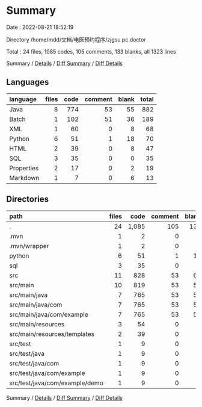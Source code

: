 # Summary

Date : 2022-08-21 18:52:19

Directory /home/mdd/文档/电医预约程序/zjgsu pc doctor

Total : 24 files,  1085 codes, 105 comments, 133 blanks, all 1323 lines

Summary / [Details](details.md) / [Diff Summary](diff.md) / [Diff Details](diff-details.md)

## Languages
| language | files | code | comment | blank | total |
| :--- | ---: | ---: | ---: | ---: | ---: |
| Java | 8 | 774 | 53 | 55 | 882 |
| Batch | 1 | 102 | 51 | 36 | 189 |
| XML | 1 | 60 | 0 | 8 | 68 |
| Python | 6 | 51 | 1 | 18 | 70 |
| HTML | 2 | 39 | 0 | 8 | 47 |
| SQL | 3 | 35 | 0 | 0 | 35 |
| Properties | 2 | 17 | 0 | 2 | 19 |
| Markdown | 1 | 7 | 0 | 6 | 13 |

## Directories
| path | files | code | comment | blank | total |
| :--- | ---: | ---: | ---: | ---: | ---: |
| . | 24 | 1,085 | 105 | 133 | 1,323 |
| .mvn | 1 | 2 | 0 | 1 | 3 |
| .mvn/wrapper | 1 | 2 | 0 | 1 | 3 |
| python | 6 | 51 | 1 | 18 | 70 |
| sql | 3 | 35 | 0 | 0 | 35 |
| src | 11 | 828 | 53 | 64 | 945 |
| src/main | 10 | 819 | 53 | 59 | 931 |
| src/main/java | 7 | 765 | 53 | 50 | 868 |
| src/main/java/com | 7 | 765 | 53 | 50 | 868 |
| src/main/java/com/example | 7 | 765 | 53 | 50 | 868 |
| src/main/resources | 3 | 54 | 0 | 9 | 63 |
| src/main/resources/templates | 2 | 39 | 0 | 8 | 47 |
| src/test | 1 | 9 | 0 | 5 | 14 |
| src/test/java | 1 | 9 | 0 | 5 | 14 |
| src/test/java/com | 1 | 9 | 0 | 5 | 14 |
| src/test/java/com/example | 1 | 9 | 0 | 5 | 14 |
| src/test/java/com/example/demo | 1 | 9 | 0 | 5 | 14 |

Summary / [Details](details.md) / [Diff Summary](diff.md) / [Diff Details](diff-details.md)